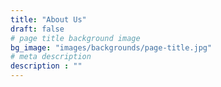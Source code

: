 ```yaml
---
title: "About Us"
draft: false
# page title background image
bg_image: "images/backgrounds/page-title.jpg"
# meta description
description : ""
---
```



